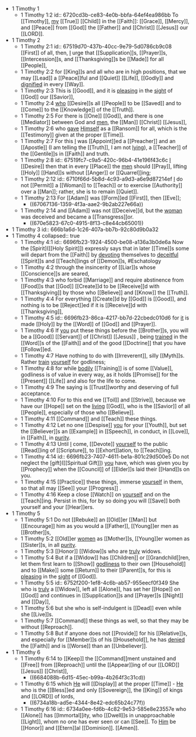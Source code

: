 - 1 Timothy 1
	- 1 Timothy 1:2
	  id:: 6720cd3b-ce83-4e0b-bbfa-64ef4ea986bb
	  To [[Timothy]], [my]([[Paul]]) [[True]] [[Child]] in the [[Faith]]:
	  [[Grace]], [[Mercy]], and [[Peace]] from [[God]] the [[Father]] and [[Christ]] [[Jesus]] our [[LORD]].
- 1 Timothy 2
	- 1 Timothy 2:1
	  id:: 67519d70-437b-40cc-9e79-5d0786cb9c08
	  [[First]] of all, then, [I]([[Paul]]) urge that [[Supplication]]s, [[Prayer]]s, [[Intercession]]s, and [[Thanksgiving]]s be [[Made]] for all [[People]],
	- 1 Timothy 2:2
	  for [[King]]s and all who are in high positions, that we may [[Lead]] a [[Peace]]ful and [[Quiet]] [[Life]], [[Godly]] and [dignified]([[Dignity]]) in every [[Way]].
	- 1 Timothy 2:3
	  This is [[Good]], and it is [pleasing]([[Please]]) in the [sight]([[See]]) of [[God]] our [[Savior]],
	- 1 Timothy 2:4
	  [who]([[God]]) [[Desire]]s all [[People]] to be [[Saved]] and to [[Come]] to the [[Knowledge]] of the [[Truth]].
	- 1 Timothy 2:5
	  For there is [[One]] [[God]], and there is one [[Mediator]] between God and [men]([[Mankind]]), the [[Man]] [[Christ]] [[Jesus]],
	- 1 Timothy 2:6
	  who [gave]([[Gift]]) [Himself]([[Christ]]) as a [[Ransom]] for all, which is the [[Testimony]] given at the proper [[Time]].
	- 1 Timothy 2:7
	  For this [I]([[Paul]]) was [[Appoint]]ed a [[Preacher]] and an [[Apostle]] (I am telling the [[Truth]], I am not [lying]([[Lie]])), a [[Teacher]] of the [[Gentile]]s in [[Faith]] and truth.
	- 1 Timothy 2:8
	  id:: 67519fc7-c9a5-420c-96b4-41e196f43c6c
	  [I]([[Paul]]) [[Desire]] then that in every [[Place]] the [men]([[Man]]) should [[Pray]], lifting [[Holy]] [[Hand]]s without [[Anger]] or [[Quarrel]]ing;
	- 1 Timothy 2:12
	  id:: 6710f66d-5b8d-4c93-a9d3-a6e9d87214ef
	  [I]([[Paul]]) do not [[Permit]] a [[Woman]] to [[Teach]] or to exercise [[Authority]] over a [[Man]]; rather, she is to remain [[Quiet]].
	- 1 Timothy 2:13
	  For [[Adam]] was [[Form]]ed [[First]], then [[Eve]];
		- ((67067136-1359-4f3a-aae2-9b2ab227e66a))
	- 1 Timothy 2:14
	  and [[Adam]] was not [[Deceive]]d, but the [woman]([[Eve]]) was deceived and became a [[Transgress]]or.
		- ((670e5823-67c0-4915-8f13-c8e44cb65001))
- 1 Timothy 3
  id:: 666b1a6d-1c26-407a-bb7b-92c80d9b0a32
- 1 Timothy 4
  collapsed:: true
	- 1 Timothy 4:1
	  id:: 6696fb23-1924-4500-be08-a136a3b0de6a
	  Now the [Spirit]([[Holy Spirit]]) expressly says that in later [[Time]]s some will depart from the [[Faith]] by [devoting]([[Devote]]) themselves to [deceitful]([[Deceive]]) [[Spirit]]s and [[Teach]]ings of [[Demon]]s, #Eschatology
	- 1 Timothy 4:2
	  through the insincerity of [[Liar]]s whose [[Conscience]]s are seared,
	- 1 Timothy 4:3
	  who forbid [[Marriage]] and require abstinence from [[Food]]s that [[God]] [[Create]]d to be [[Receive]]d with [[Thanksgiving]] by those who [[Believe]] and [[Know]] the [[Truth]].
	- 1 Timothy 4:4
	  For everything [[Create]]d by [[God]] is [[Good]], and nothing is to be [[Reject]]ed if it is [[Receive]]d with [[Thanksgiving]],
	- 1 Timothy 4:5
	  id:: 6696fb23-86ca-4217-bb7d-22cbedc010d6
	  for [it]([[Create]]) is made [[Holy]] by the [[Word]] of [[God]] and [[Prayer]].
	- 1 Timothy 4:6
	  If [you]([[Timothy]]) put these things before the [[Brother]]s, you will be a [[Good]] [[Servant]] of [[Christ]] [[Jesus]] , being [trained]([[Training]]) in the [[Word]]s of the [[Faith]] and of the good [[Doctrine]] that you have [[Follow]]ed.
	- 1 Timothy 4:7
	  Have nothing to do with [[Irreverent]], silly [[Myth]]s. Rather [train]([[Training]]) [yourself]([[Timothy]]) for godliness;
	- 1 Timothy 4:8
	  for while [bodily]([[Body]]) [[Training]] is of some [[Value]], godliness is of value in every way, as it holds [[Promise]] for the [[Present]] [[Life]] and also for the life to come.
	- 1 Timothy 4:9
	  The saying is [[Trust]]worthy and deserving of full acceptance.
	- 1 Timothy 4:10
	  For to this end we [[Toil]] and [[Strive]], because we have our [[Hope]] set on the [living]([[Life]]) [[God]], who is the [[Savior]] of all [[People]], especially of those who [[Believe]].
	- 1 Timothy 4:11
	  [[Command]] and [[Teach]] these things.
	- 1 Timothy 4:12
	  Let no one [[Despise]] [you]([[Timothy]]) for your [[Youth]], but set the [[Believer]]s an [[Example]] in [[Speech]], in conduct, in [[Love]], in [[Faith]], in [purity]([[Pure]]).
	- 1 Timothy 4:13
	  Until [I]([[Paul]]) come, [[Devote]] [yourself]([[Timothy]]) to the public [[Read]]ing of [[Scripture]], to [[Exhort]]ation, to [[Teach]]ing.
	- 1 Timothy 4:14
	  id:: 6696fb23-7407-4611-be1a-801c29d500e5
	  Do not neglect the [gift]([[Spiritual Gift]]) [you]([[Timothy]]) have, which was given you by [[Prophecy]] when the [[Council]] of [[Elder]]s laid their [[Hand]]s on you.
	- 1 Timothy 4:15
	  [[Practice]] these things, immerse [yourself]([[Timothy]]) in them, so that all may [[See]] your [[Progress]] .
	- 1 Timothy 4:16
	  Keep a close [[Watch]] on [yourself]([[Timothy]]) and on the [[Teach]]ing. Persist in this, for by so doing you will [[Save]] both yourself and your [[Hear]]ers.
- 1 Timothy 5
	- 1 Timothy 5:1
	  Do not [[Rebuke]] an [[Old]]er [[Man]] but [[Encourage]] him as you would a [[Father]], [[Young]]er men as [[Brother]]s,
	- 1 Timothy 5:2
	  [[Old]]er [women]([[Woman]]) as [[Mother]]s, [[Young]]er women as [[Sister]]s, in all [purity]([[Pure]]).
	- 1 Timothy 5:3
	  [[Honor]] [[Widow]]s who are [truly]([[True]]) widows.
	- 1 Timothy 5:4
	  But if a [[Widow]] has [[Children]] or [[Grandchild]]ren, let them first learn to [[Show]] [godliness]([[Godly]]) to their own [[Household]] and to [[Make]] some [[Return]] to their [[Parent]]s, for this is [pleasing]([[Please]]) in the [sight]([[See]]) of [[God]].
	- 1 Timothy 5:5
	  id:: 6752f200-1ef8-4c6b-ab57-955eecf0f349
	  She who is [truly]([[True]]) a [[Widow]], left all [[Alone]], has set her [[Hope]] on [[God]] and continues in [[Supplication]]s and [[Prayer]]s [[Night]] and [[Day]],
	- 1 Timothy 5:6
	  but she who is self-indulgent is [[Dead]] even while she [[Live]]s.
	- 1 Timothy 5:7
	  [[Command]] these things as well, so that they may be without [[Reproach]].
	- 1 Timothy 5:8
	  But if anyone does not [[Provide]] for his [[Relative]]s, and especially for [[Member]]s of his [[Household]], he has [denied]([[Deny]]) the [[Faith]] and is [[Worse]] than an [[Unbeliever]].
- 1 Timothy 6
	- 1 Timothy 6:14
	  to [[Keep]] the [[Command]]ment unstained and [[Free]] from [[Reproach]] until the [[Appear]]ing of our [[LORD]] [[Jesus]] [[Christ]],
		- ((6684088b-6d15-45ec-b99a-4b264f3c31cd))
	- 1 Timothy 6:15
	  which [He]([[Christ]]) will [[Display]] at the proper [[Time]] - [He]([[Jesus]]) who is the [[Bless]]ed and only [[Sovereign]], the [[King]] of kings and [[LORD]] of lords,
		- ((6734a18b-ad5e-4344-8e42-edc65b24c77f))
	- 1 Timothy 6:16
	  id:: 6734a0ee-fd6b-4c82-9e53-585e8e23557e
	  who [[Alone]] has [[Immortal]]ity, who [[Dwell]]s in unapproachable [[Light]], whom no one has ever seen or can [[See]]. To [Him]([[Christ]]) be [[Honor]] and [[Etern]]al [[Dominion]]. [[Amen]].